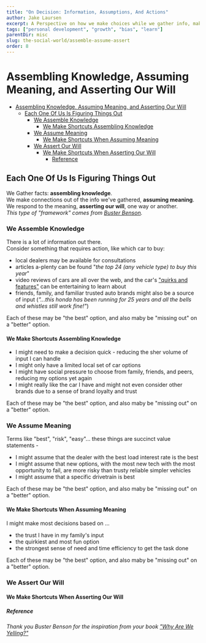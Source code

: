 ```yaml
---
title: "On Decision: Information, Assumptions, And Actions"
author: Jake Laursen
excerpt: A Perspective on how we make choices while we gather info, make meaning, and assert our will
tags: ["personal development", "growth", "bias", "learn"]  
parentDir: misc
slug: the-social-world/assemble-assume-assert
order: 8
---
```


# Assembling Knowledge, Assuming Meaning, and Asserting Our Will
- [Assembling Knowledge, Assuming Meaning, and Asserting Our Will](#assembling-knowledge-assuming-meaning-and-asserting-our-will)
  - [Each One Of Us Is Figuring Things Out](#each-one-of-us-is-figuring-things-out)
    - [We Assemble Knowledge](#we-assemble-knowledge)
      - [We Make Shortcuts Assembling Knowledge](#we-make-shortcuts-assembling-knowledge)
    - [We Assume Meaning](#we-assume-meaning)
      - [We Make Shortcuts When Assuming Meaning](#we-make-shortcuts-when-assuming-meaning)
    - [We Assert Our Will](#we-assert-our-will)
      - [We Make Shortcuts When Asserting Our Will](#we-make-shortcuts-when-asserting-our-will)
        - [Reference](#reference)


## Each One Of Us Is Figuring Things Out
We Gather facts: **assembling knowledge**.  
We make connections out of the info we've gathered, **assuming meaning**.  
We respond to the meaning, **asserting our will**, one way or another.   
_This type of "framework" comes from [Buster Benson](#reference)._

### We Assemble Knowledge
There is a lot of information out there.  
Consider something that requires action, like which car to buy:
- local dealers may be available for consultations
- articles a-plenty can be found "_the top 24 (any vehicle type) to buy this year_"
- video reviews of cars are all over the web, and the car's ["quirks and features"](https://www.youtube.com/@DougDeMuro) can be entertaining to learn about
- friends, family, and familiar trusted auto brands might also be a source of input (_"...this honda has been running for 25 years and all the bells and whistles still work fine!"_)

Each of these may be "the best" option, and also maby be "missing out" on a "better" option.
#### We Make Shortcuts Assembling Knowledge
- I might need to make a decision quick - reducing the sher volume of input I can handle
- I might only have a limited local set of car options
- I might have social pressure to choose from family, friends, and peers, reducing my options yet again
- I might really like the car I have and might not even consider other brands due to a sense of brand loyalty and trust

Each of these may be "the best" option, and also maby be "missing out" on a "better" option.
### We Assume Meaning
Terms like "best", "risk", "easy"... these things are succinct value statements - 
- I might assume that the dealer with the best load interest rate is the best
- I might assume that new options, with the most new tech with the most opportunity to fail, are more risky than trusty reliable simpler vehicles
- I might assume that a specific drivetrain is best

Each of these may be "the best" option, and also maby be "missing out" on a "better" option.
#### We Make Shortcuts When Assuming Meaning

I might make most decisions based on ...
- the trust I have in my family's input
- the quirkiest and most fun option
- the strongest sense of need and time efficiency to get the task done

Each of these may be "the best" option, and also maby be "missing out" on a "better" option.

### We Assert Our Will

#### We Make Shortcuts When Asserting Our Will


##### Reference
_Thank you Buster Benson for the inspiration from your book ["Why Are We Yelling?"](https://busterbenson.com/whyareweyelling/)_